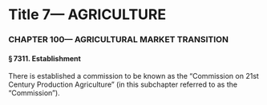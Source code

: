 
# Title 7— AGRICULTURE
### CHAPTER 100— AGRICULTURAL MARKET TRANSITION
#### § 7311. Establishment

There is established a commission to be known as the “Commission on 21st Century Production Agriculture” (in this subchapter referred to as the “Commission”).
